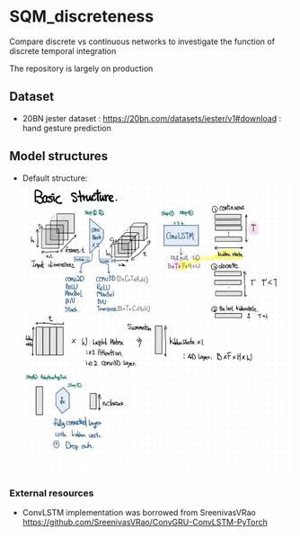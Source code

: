 # SQM_discreteness
Compare discrete vs continuous networks to investigate the function of discrete temporal integration

The repository is largely on production

## Dataset 
- 20BN jester dataset : https://20bn.com/datasets/jester/v1#download : hand gesture prediction

## Model structures 
- Default structure:
![default_structure](/images/model_default_structure.JPG)

### External resources
- ConvLSTM implementation was borrowed from SreenivasVRao https://github.com/SreenivasVRao/ConvGRU-ConvLSTM-PyTorch